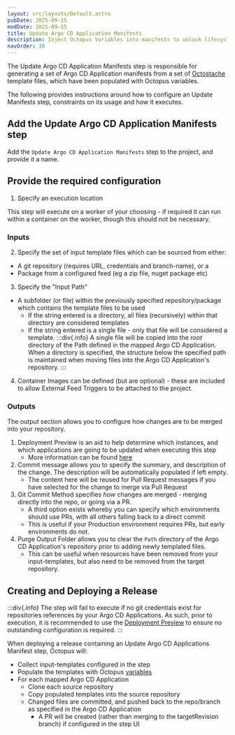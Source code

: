 ```yaml
---
layout: src/layouts/Default.astro
pubDate: 2025-09-15
modDate: 2025-09-15
title: Update Argo CD Application Manifests
description: Inject Octopus Variables into manifests to unlock lifecycle promotions
navOrder: 30
---
```


The Update Argo CD Application Manifests step is responsible for generating a set of Argo CD Application manifests from
a set of [Octostache](https://github.com/OctopusDeploy/Octostache) template files, which have been populated with Octopus variables.

The following provides instructions around how to configure an Update Manifests step, constraints on its usage and
how it executes.

## Add the Update Argo CD Application Manifests step
Add the `Update Argo CD Application Manifests` step to the project, and provide it a name.

## Provide the required configuration


1. Specify an execution location

This step will execute on a worker of your choosing - if required it can run within a container on the worker, though this should not be necessary.

### Inputs
2. Specify the set of input template files which can be sourced from either:
* A git repository (requires URL, credentials and branch-name), or a
* Package from a configured feed (eg a zip file, nuget package etc)

3. Specify the "Input Path"
* A subfolder (or file) within the previously specified repository/package which contains the template files to be used
  * If the string entered is a directory, all files (recursively) within that directory are considered templates
  * If the string entered is a single file - only that file will be considered a template.
:::div{.info}
A single file will be copied into the _root_ directory of the Path defined in the mapped Argo CD Application.
When a directory is specified, the structure below the specified path is maintained when moving files into the Argo CD Application's repository.
:::
4. Container Images can be defined (but are optional) - these are included to allow External Feed Triggers to be attached to the project.

### Outputs
The output section allows you to configure how changes are to be merged into your repository.

1. Deployment Preview is an aid to help determine which instances, and which applications are going to be updated when executing this step
    * More information can be found [here](/docs/argo-cd/steps/deployment-preview)
2. Commit message allows you to specify the summary, and description of the change. The description will be automatically populated if left empty.
    * The content here will be reused for Pull Request messages if you have selected for the change to merge via Pull Request
3. Git Commit Method specifies _how_ changes are merged - merging directly into the repo, or going via a PR.
    * A third option exists whereby you can specify which environments should use PRs, with all others falling back to a direct commit
    * This is useful if your Production environment requires PRs, but early environments do not.
4. Purge Output Folder allows you to clear the `Path` directory of the Argo CD Application's repository prior to adding newly templated files.
    * This can be useful when resources have been removed from your input-templates, but also need to be removed from the target repository.

## Creating and Deploying a Release
:::div{.info}
The step will fail to execute if no git credentials exist for repositories references by your Argo CD Applications.
As such, prior to execution, it is recommended to use the [Deployment Preview](/docs/argo-cd/steps/deployment-preview) to ensure
no outstanding configuration is required.
:::

When deploying a release containing an Update Argo CD Applications Manifest step, Octopus will:
* Collect input-templates configured in the step
* Populate the templates with Octopus [variables](/docs/best-practices/deployments/variables)
* For each mapped Argo CD Application
  * Clone each source repository
  * Copy populated templates into the source repository
  * Changed files are committed, and pushed back to the repo/branch as specified in the Argo CD Application
      * A PR will be created (rather than merging to the targetRevision branch) if configured in the step UI